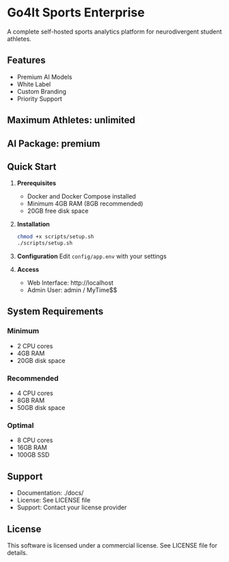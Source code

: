 # Go4It Sports Enterprise

A complete self-hosted sports analytics platform for neurodivergent student athletes.

## Features
- Premium AI Models
- White Label
- Custom Branding
- Priority Support

## Maximum Athletes: unlimited
## AI Package: premium

## Quick Start

1. **Prerequisites**
   - Docker and Docker Compose installed
   - Minimum 4GB RAM (8GB recommended)
   - 20GB free disk space

2. **Installation**
   ```bash
   chmod +x scripts/setup.sh
   ./scripts/setup.sh
   ```

3. **Configuration**
   Edit `config/app.env` with your settings

4. **Access**
   - Web Interface: http://localhost
   - Admin User: admin / MyTime$$

## System Requirements

### Minimum
- 2 CPU cores
- 4GB RAM
- 20GB disk space

### Recommended  
- 4 CPU cores
- 8GB RAM
- 50GB disk space

### Optimal
- 8 CPU cores
- 16GB RAM
- 100GB SSD

## Support

- Documentation: ./docs/
- License: See LICENSE file
- Support: Contact your license provider

## License

This software is licensed under a commercial license.
See LICENSE file for details.
